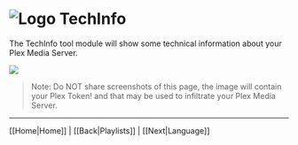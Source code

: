 # ![Logo](https://github.com/ukdtom/WebTools.bundle/blob/master/Wiki/WebTools/Logos/WebTools-48x48.png) TechInfo

The TechInfo tool module will show some technical information about your Plex Media Server.

![](https://github.com/ukdtom/WebTools.bundle/blob/master/Wiki/WebTools/TechInfo/TI-Image01.png)

> Note: Do NOT share screenshots of this page, the image will contain your Plex Token! and that may be used to infiltrate your Plex Media Server.

***

[[Home|Home]] | [[Back|Playlists]] | [[Next|Language]]
